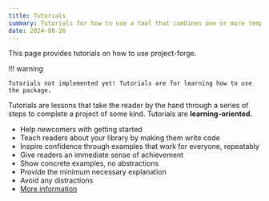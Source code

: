 ```yaml
---
title: Tutorials 
summary: Tutorials for how to use a tool that combines one or more templates and the user's answers to questions to generate a code project.
date: 2024-08-26
---
```


This page provides tutorials on how to use project-forge.

!!! warning

    Tutorials not implemented yet! Tutorials are for learning how to use the package.

Tutorials are lessons that take the reader by the hand through a series of steps to complete a project of some kind. Tutorials are **learning-oriented.**

- Help newcomers with getting started
- Teach readers about your library by making them write code
- Inspire confidence through examples that work for everyone, repeatably
- Give readers an immediate sense of achievement
- Show concrete examples, no abstractions
- Provide the minimum necessary explanation
- Avoid any distractions
- [More information](https://diataxis.fr/tutorials/)
